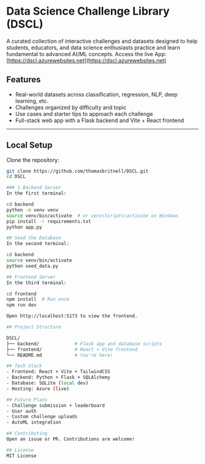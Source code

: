 # Data Science Challenge Library (DSCL)

A curated collection of interactive challenges and datasets designed to help students, educators, and data science enthusiasts practice and learn fundamental to advanced AI/ML concepts. Access the live App: [https://dscl.azurewebsites.net](https://dscl.azurewebsites.net)

## Features

- Real-world datasets across classification, regression, NLP, deep learning, etc.
- Challenges organized by difficulty and topic
- Use cases and starter tips to approach each challenge
- Full-stack web app with a Flask backend and Vite + React frontend

---

## Local Setup

Clone the repository:

```bash
git clone https://github.com/thomasbritnell/DSCL.git
cd DSCL

### 1 Backend Server
In the first terminal:

cd backend
python -m venv venv
source venv/bin/activate  # or venv\Scripts\activate on Windows
pip install -r requirements.txt
python app.py

## Seed the Database
In the second terminal:

cd backend
source venv/bin/activate
python seed_data.py

## Frontend Server
In the third terminal:

cd frontend
npm install  # Run once
npm run dev

Open http://localhost:5173 to view the frontend.

## Project Structure

DSCL/
├── backend/             # Flask app and database scripts
├── frontend/            # React + Vite frontend
└── README.md            # You're here!

## Tech Stack
- Frontend: React + Vite + TailwindCSS
- Backend: Python + Flask + SQLAlchemy
- Database: SQLite (local dev)
- Hosting: Azure (live)

## Future Plans
- Challenge submission + leaderboard
- User auth
- Custom challenge uploads
- AutoML integration

## Contributing
Open an issue or PR. Contributions are welcome!

## License
MIT License
